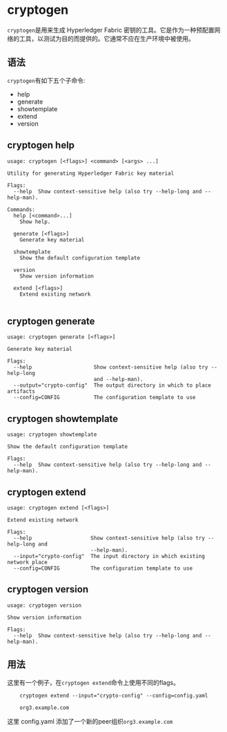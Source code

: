 # cryptogen


`cryptogen`是用来生成 Hyperledger Fabric 密钥的工具。它是作为一种预配置网络的工具，以测试为目的而提供的。它通常不应在生产环境中被使用。

## 语法

``cryptogen``有如下五个子命令:

  * help
  * generate
  * showtemplate
  * extend
  * version


## cryptogen help
```
usage: cryptogen [<flags>] <command> [<args> ...]

Utility for generating Hyperledger Fabric key material

Flags:
  --help  Show context-sensitive help (also try --help-long and --help-man).

Commands:
  help [<command>...]
    Show help.

  generate [<flags>]
    Generate key material

  showtemplate
    Show the default configuration template

  version
    Show version information

  extend [<flags>]
    Extend existing network


```


## cryptogen generate
```
usage: cryptogen generate [<flags>]

Generate key material

Flags:
  --help                    Show context-sensitive help (also try --help-long
                            and --help-man).
  --output="crypto-config"  The output directory in which to place artifacts
  --config=CONFIG           The configuration template to use

```


## cryptogen showtemplate
```
usage: cryptogen showtemplate

Show the default configuration template

Flags:
  --help  Show context-sensitive help (also try --help-long and --help-man).

```


## cryptogen extend
```
usage: cryptogen extend [<flags>]

Extend existing network

Flags:
  --help                   Show context-sensitive help (also try --help-long and
                           --help-man).
  --input="crypto-config"  The input directory in which existing network place
  --config=CONFIG          The configuration template to use

```


## cryptogen version
```
usage: cryptogen version

Show version information

Flags:
  --help  Show context-sensitive help (also try --help-long and --help-man).

```

## 用法


这里有一个例子，在``cryptogen extend``命令上使用不同的flags。

```
    cryptogen extend --input="crypto-config" --config=config.yaml

    org3.example.com
```

这里 config.yaml 添加了一个新的peer组织``org3.example.com``